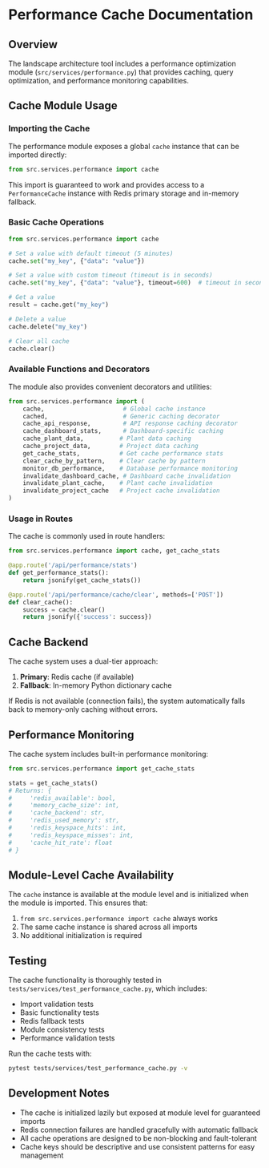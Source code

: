 # Performance Cache Documentation

## Overview

The landscape architecture tool includes a performance optimization module (`src/services/performance.py`) that provides caching, query optimization, and performance monitoring capabilities.

## Cache Module Usage

### Importing the Cache

The performance module exposes a global `cache` instance that can be imported directly:

```python
from src.services.performance import cache
```

This import is guaranteed to work and provides access to a `PerformanceCache` instance with Redis primary storage and in-memory fallback.

### Basic Cache Operations

```python
from src.services.performance import cache

# Set a value with default timeout (5 minutes)
cache.set("my_key", {"data": "value"})

# Set a value with custom timeout (timeout is in seconds)
cache.set("my_key", {"data": "value"}, timeout=600)  # timeout in seconds (10 minutes)

# Get a value
result = cache.get("my_key")

# Delete a value
cache.delete("my_key")

# Clear all cache
cache.clear()
```

### Available Functions and Decorators

The module also provides convenient decorators and utilities:

```python
from src.services.performance import (
    cache,                      # Global cache instance
    cached,                     # Generic caching decorator
    cache_api_response,         # API response caching decorator
    cache_dashboard_stats,      # Dashboard-specific caching
    cache_plant_data,          # Plant data caching
    cache_project_data,        # Project data caching
    get_cache_stats,           # Get cache performance stats
    clear_cache_by_pattern,    # Clear cache by pattern
    monitor_db_performance,    # Database performance monitoring
    invalidate_dashboard_cache, # Dashboard cache invalidation
    invalidate_plant_cache,    # Plant cache invalidation
    invalidate_project_cache   # Project cache invalidation
)
```

### Usage in Routes

The cache is commonly used in route handlers:

```python
from src.services.performance import cache, get_cache_stats

@app.route('/api/performance/stats')
def get_performance_stats():
    return jsonify(get_cache_stats())

@app.route('/api/performance/cache/clear', methods=['POST'])
def clear_cache():
    success = cache.clear()
    return jsonify({'success': success})
```

## Cache Backend

The cache system uses a dual-tier approach:

1. **Primary**: Redis cache (if available)
2. **Fallback**: In-memory Python dictionary cache

If Redis is not available (connection fails), the system automatically falls back to memory-only caching without errors.

## Performance Monitoring

The cache system includes built-in performance monitoring:

```python
from src.services.performance import get_cache_stats

stats = get_cache_stats()
# Returns: {
#     'redis_available': bool,
#     'memory_cache_size': int,
#     'cache_backend': str,
#     'redis_used_memory': str,
#     'redis_keyspace_hits': int,
#     'redis_keyspace_misses': int,
#     'cache_hit_rate': float
# }
```

## Module-Level Cache Availability

The `cache` instance is available at the module level and is initialized when the module is imported. This ensures that:

1. `from src.services.performance import cache` always works
2. The same cache instance is shared across all imports
3. No additional initialization is required

## Testing

The cache functionality is thoroughly tested in `tests/services/test_performance_cache.py`, which includes:

- Import validation tests
- Basic functionality tests
- Redis fallback tests
- Module consistency tests
- Performance validation tests

Run the cache tests with:

```bash
pytest tests/services/test_performance_cache.py -v
```

## Development Notes

- The cache is initialized lazily but exposed at module level for guaranteed imports
- Redis connection failures are handled gracefully with automatic fallback
- All cache operations are designed to be non-blocking and fault-tolerant
- Cache keys should be descriptive and use consistent patterns for easy management